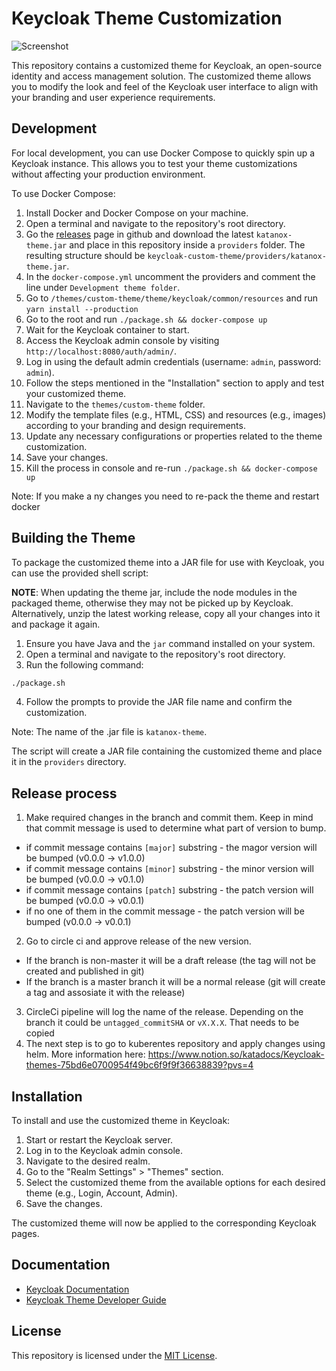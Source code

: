 # Keycloak Theme Customization

![Screenshot](docs/screenshot-1.png)

This repository contains a customized theme for Keycloak, an open-source identity and access management solution. The customized theme allows you to modify the look and feel of the Keycloak user interface to align with your branding and user experience requirements.

## Development

For local development, you can use Docker Compose to quickly spin up a Keycloak instance. This allows you to test your theme customizations without affecting your production environment.

To use Docker Compose:

1. Install Docker and Docker Compose on your machine.
2. Open a terminal and navigate to the repository's root directory.
3. Go the [releases](https://github.com/katanox/keycloak-custom-theme/releases) page in github and download the latest `katanox-theme.jar` and place in this repository inside a `providers` folder. The resulting structure should be `keycloak-custom-theme/providers/katanox-theme.jar`.
4. In the `docker-compose.yml` uncomment the providers and comment the line under `Development theme folder`.
5. Go to `/themes/custom-theme/theme/keycloak/common/resources` and run `yarn install --production`
6. Go to the root and run `./package.sh && docker-compose up`
7. Wait for the Keycloak container to start.
8. Access the Keycloak admin console by visiting `http://localhost:8080/auth/admin/`.
9. Log in using the default admin credentials (username: `admin`, password: `admin`).
10. Follow the steps mentioned in the "Installation" section to apply and test your customized theme.
11. Navigate to the `themes/custom-theme` folder.
12. Modify the template files (e.g., HTML, CSS) and resources (e.g., images) according to your branding and design requirements.
13. Update any necessary configurations or properties related to the theme customization.
14. Save your changes.
15. Kill the process in console and re-run `./package.sh && docker-compose up`

Note: If you make a ny changes you need to re-pack the theme and restart docker

## Building the Theme

To package the customized theme into a JAR file for use with Keycloak, you can use the provided shell script:

**NOTE**: When updating the theme jar, include the node modules in the packaged theme, otherwise they may not be picked up by Keycloak.
Alternatively, unzip the latest working release, copy all your changes into it and package it again.

1. Ensure you have Java and the `jar` command installed on your system.
2. Open a terminal and navigate to the repository's root directory.
3. Run the following command:

```sh
./package.sh
```

4. Follow the prompts to provide the JAR file name and confirm the customization.

Note: The name of the .jar file is `katanox-theme`.

The script will create a JAR file containing the customized theme and place it in the `providers` directory.

## Release process

1. Make required changes in the branch and commit them. Keep in mind that commit message is used to determine what part of version to bump.

- if commit message contains `[major]` substring - the magor version will be bumped (v0.0.0 -> v1.0.0)
- if commit message contains `[minor]` substring - the minor version will be bumped (v0.0.0 -> v0.1.0)
- if commit message contains `[patch]` substring - the patch version will be bumped (v0.0.0 -> v0.0.1)
- if no one of them in the commit message - the patch version will be bumped (v0.0.0 -> v0.0.1)

2. Go to circle ci and approve release of the new version.

- If the branch is non-master it will be a draft release (the tag will not be created and published in git)
- If the branch is a master branch it will be a normal release (git will create a tag and assosiate it with the release)

3. CircleCi pipeline will log the name of the release. Depending on the branch it could be `untagged_commitSHA` or `vX.X.X`. That needs to be copied
4. The next step is to go to kuberentes repository and apply changes using helm. More information here: https://www.notion.so/katadocs/Keycloak-themes-75bd6e0700954f49bc6f9f9f36638839?pvs=4

## Installation

To install and use the customized theme in Keycloak:

1. Start or restart the Keycloak server.
2. Log in to the Keycloak admin console.
3. Navigate to the desired realm.
4. Go to the "Realm Settings" > "Themes" section.
5. Select the customized theme from the available options for each desired theme (e.g., Login, Account, Admin).
6. Save the changes.

The customized theme will now be applied to the corresponding Keycloak pages.

## Documentation

- [Keycloak Documentation](https://www.keycloak.org/documentation)
- [Keycloak Theme Developer Guide](https://www.keycloak.org/docs/latest/server_development/#_themes)

## License

This repository is licensed under the [MIT License](LICENSE).
